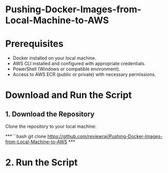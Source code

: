 # Pushing-Docker-Images-from-Local-Machine-to-AWS
# Prerequisites

- Docker installed on your local machine.
- AWS CLI installed and configured with appropriate credentials.
- PowerShell (Windows or compatible environment).
- Access to AWS ECR (public or private) with necessary permissions.

# Download and Run the Script

## 1. Download the Repository

Clone the repository to your local machine:

***```bash
 git clone https://github.com/reviewraj/Pushing-Docker-Images-from-Local-Machine-to-AWS ***

# 2.  Run the Script




